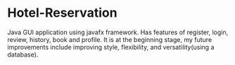 # Hotel-Reservation
Java GUI application using javafx framework. Has features of register, login, review, history, book and profile. It is at the beginning stage, my future improvements include improving style, flexibility, and versatility(using a database).
